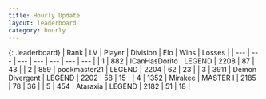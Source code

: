 ```yaml
---
title: Hourly Update
layout: leaderboard
category: hourly
---
```


{: .leaderboard}
| Rank | LV | Player | Division | Elo | Wins | Losses |
| --- | --- | --- | --- | --- | --- | --- |
| <span data-change="2">1</span> | 882 | <span title="ID: 415713">ICanHasDorito</span> | LEGEND | <span data-change="7">2208</span> | <span data-change="1">87</span> | <span data-change="0">43</span> |
| <span data-change="-1">2</span> | 859 | <span title="ID: 652474">pookmaster21</span> | LEGEND | <span data-change="0">2204</span> | <span data-change="0">62</span> | <span data-change="0">23</span> |
| <span data-change="-1">3</span> | 3911 | <span title="ID: 370081">Demon Divergent</span> | LEGEND | <span data-change="0">2202</span> | <span data-change="0">58</span> | <span data-change="0">15</span> |
| <span data-change="0">4</span> | 1352 | <span title="ID: 416373">Mirakee</span> | MASTER I | <span data-change="0">2185</span> | <span data-change="0">78</span> | <span data-change="0">36</span> |
| <span data-change="0">5</span> | 454 | <span title="ID: 745153">Ataraxia</span> | LEGEND | <span data-change="0">2182</span> | <span data-change="0">51</span> | <span data-change="0">18</span> |